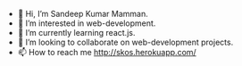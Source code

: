 - 👋 Hi, I’m Sandeep Kumar Mamman.
- 👀 I’m interested in web-development.
- 🌱 I’m currently learning react.js.
- 💞️ I’m looking to collaborate on web-development projects.
- 📫 How to reach me http://skos.herokuapp.com/

<!---
skmamman/skmamman is a ✨ special ✨ repository because its `README.md` (this file) appears on your GitHub profile.
You can click the Preview link to take a look at your changes.
--->
